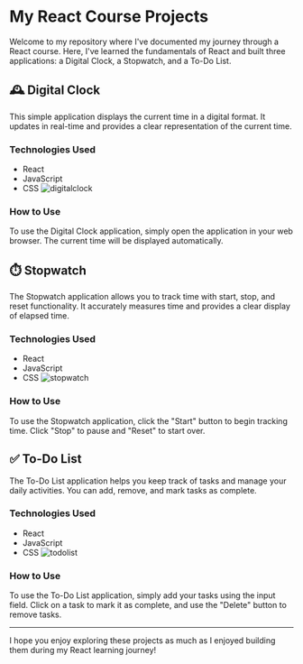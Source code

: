 # My React Course Projects

Welcome to my repository where I've documented my journey through a React course. Here, I've learned the fundamentals of React and built three applications: a Digital Clock, a Stopwatch, and a To-Do List.

## 🕰️ Digital Clock

This simple application displays the current time in a digital format. It updates in real-time and provides a clear representation of the current time.

### Technologies Used

- React
- JavaScript
- CSS
![digitalclock](https://github.com/kubicix/React-Course/assets/96316375/1ea62c1a-b709-464a-8580-5e50a9b0891d)

### How to Use
To use the Digital Clock application, simply open the application in your web browser. The current time will be displayed automatically.

## ⏱️ Stopwatch

The Stopwatch application allows you to track time with start, stop, and reset functionality. It accurately measures time and provides a clear display of elapsed time.

### Technologies Used

- React
- JavaScript
- CSS
![stopwatch](https://github.com/kubicix/React-Course/assets/96316375/3528a141-fe0d-436f-8578-f5b3295ed43c)


### How to Use
To use the Stopwatch application, click the "Start" button to begin tracking time. Click "Stop" to pause and "Reset" to start over.

## ✅ To-Do List

The To-Do List application helps you keep track of tasks and manage your daily activities. You can add, remove, and mark tasks as complete.

### Technologies Used

- React
- JavaScript
- CSS
![todolist](https://github.com/kubicix/React-Course/assets/96316375/148f0d05-a9fb-46e7-a0b5-48767fe29430)

### How to Use
To use the To-Do List application, simply add your tasks using the input field. Click on a task to mark it as complete, and use the "Delete" button to remove tasks.


---

I hope you enjoy exploring these projects as much as I enjoyed building them during my React learning journey!
